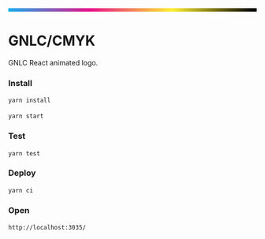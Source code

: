 ![CMYK](preview.png?raw=true "CMYK")

# GNLC/CMYK

GNLC React animated logo.

### Install

```
yarn install

yarn start
```

### Test

```
yarn test
```

### Deploy

```
yarn ci
```

### Open

```
http://localhost:3035/
```
